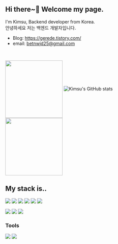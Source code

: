 ## Hi there~👋 Welcome my page.
I'm Kimsu, Backend developer from Korea.
<br/>
안녕하세요 저는 백엔드 개발자입니다.

- Blog: <https://gerede.tistory.com/>
- email: betnwjd25@gmail.com

</br>

<a href="https://github.com/Kimsu10"><img align="center" style="height:180px" src="https://github-readme-stats-git-master-kimsu10.vercel.app/api?username=Kimsu10&show_icons=true&theme=slateorange&hide_border=true"></a>
![Kimsu's GitHub stats](https://github-readme-stats-git-master-kimsu10.vercel.app/api?username=Kimsu10&show_icons=true&theme=slateorange&hide_border=true)
<a href="https://github.com/Kimsu10"><img align="center" style="height:180px" src="https://github-readme-stats.vercel.app/api/top-langs/?username=Kimsu10&layout=compact&theme=slateorange&hide_border=true" /></a> 


## My stack is..


![](https://img.shields.io/badge/-JavaScript-yellow?style=flat&logo=JavaScript&logoColor=white)
![](https://img.shields.io/badge/-NodeJs-339933?style=flat&logo=Node.js&logoColor=white)
![](https://img.shields.io/badge/-MySQL-4479A1?style=flat&logo=MySQL&logoColor=white)
![](https://img.shields.io/badge/-MongoDB-47A248?style=flat&logo=MongoDB&logoColor=white)
![](https://img.shields.io/badge/-TypeScript-3178C6?style=flat&logo=TypeScript&logoColor=white)
![](https://img.shields.io/badge/-NestJs-E0234E?style=flat&logo=GitHub&logoColor=white)

![](https://img.shields.io/badge/-Html5-%23E34F26?style=flat&logo=HTML5&logoColor=white)
![](https://img.shields.io/badge/-CSS-blue?style=flat&logo=CSS3&logoColor=white)
![](https://img.shields.io/badge/-React-61DAFB?style=flat&logo=React&logoColor=white)

### Tools
![](https://img.shields.io/badge/-Git-orange?style=flat&logo=Git&logoColor=white)
![](https://img.shields.io/badge/-GitHub-black?style=flat&logo=GitHub&logoColor=white)




<!--
**Kimsu10/Kimsu10** is a ✨ _special_ ✨ repository because its `README.md` (this file) appears on your GitHub profile.

Here are some ideas to get you started:

- 🔭 I’m currently working on ...
- 🌱 I’m currently learning ...
- 👯 I’m looking to collaborate on ...
- 🤔 I’m looking for help with ...
- 💬 Ask me about ...
- 📫 How to reach me: ...
- 😄 Pronouns: ...
- ⚡ Fun fact: ...

<a href="https://github.com/Kimsu10"><img align="center" style="height:180px" src="https://github-readme-stats.vercel.app/api?username=Kimsu10&show_icons=true&theme=slateorange&hide_border=true"></a>
<a href="https://github.com/Kimsu10"><img align="center" style="height:180px" src="https://github-readme-stats.vercel.app/api/top-langs/?username=Kimsu10&layout=compact&theme=slateorange&hide_border=true" /></a> 
-->
